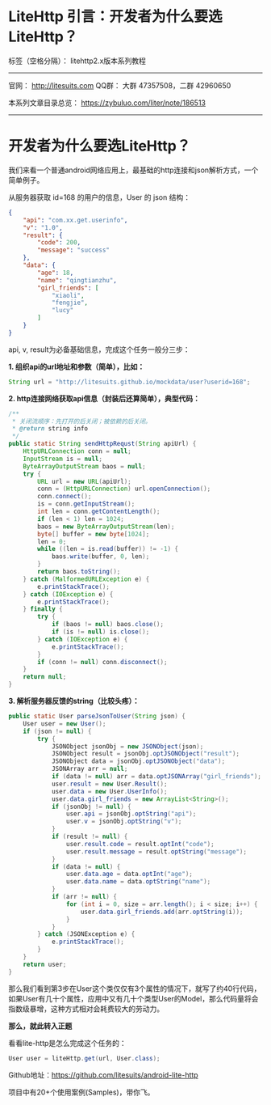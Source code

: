 # LiteHttp 引言：开发者为什么要选LiteHttp？

标签（空格分隔）： litehttp2.x版本系列教程

---
官网： http://litesuits.com
QQ群： 大群 47357508，二群 42960650

本系列文章目录总览： https://zybuluo.com/liter/note/186513

---

# 开发者为什么要选LiteHttp？

我们来看一个普通android网络应用上，最基础的http连接和json解析方式，一个简单例子。

从服务器获取 id=168 的用户的信息，User 的 json 结构：
```json
{
    "api": "com.xx.get.userinfo",
    "v": "1.0",
    "result": {
        "code": 200,
        "message": "success"
    },
    "data": {
        "age": 18,
        "name": "qingtianzhu",
        "girl_friends": [
            "xiaoli",
            "fengjie",
            "lucy"
        ]
    }
}
```

api, v, result为必备基础信息，完成这个任务一般分三步：

**1. 组织api的url地址和参数（简单），比如：**
```java
String url = "http://litesuits.github.io/mockdata/user?userid=168";
```
**2. http连接网络获取api信息（封装后还算简单），典型代码：**
```java
/**
 * 关闭流顺序：先打开的后关闭；被依赖的后关闭。
 * @return string info
 */
public static String sendHttpRequst(String apiUrl) {
    HttpURLConnection conn = null;
    InputStream is = null;
    ByteArrayOutputStream baos = null;
    try {
        URL url = new URL(apiUrl);
        conn = (HttpURLConnection) url.openConnection();
        conn.connect();
        is = conn.getInputStream();
        int len = conn.getContentLength();
        if (len < 1) len = 1024;
        baos = new ByteArrayOutputStream(len);
        byte[] buffer = new byte[1024];
        len = 0;
        while ((len = is.read(buffer)) != -1) {
            baos.write(buffer, 0, len);
        }
        return baos.toString();
    } catch (MalformedURLException e) {
        e.printStackTrace();
    } catch (IOException e) {
        e.printStackTrace();
    } finally {
        try {
            if (baos != null) baos.close();
            if (is != null) is.close();
        } catch (IOException e) {
            e.printStackTrace();
        }
        if (conn != null) conn.disconnect();
    }
    return null;
}
```
**3. 解析服务器反馈的string（比较头疼）：**
```java
public static User parseJsonToUser(String json) {
    User user = new User();
    if (json != null) {
        try {
            JSONObject jsonObj = new JSONObject(json);
            JSONObject result = jsonObj.optJSONObject("result");
            JSONObject data = jsonObj.optJSONObject("data");
            JSONArray arr = null;
            if (data != null) arr = data.optJSONArray("girl_friends");
            user.result = new User.Result();
            user.data = new User.UserInfo();
            user.data.girl_friends = new ArrayList<String>();
            if (jsonObj != null) {
                user.api = jsonObj.optString("api");
                user.v = jsonObj.optString("v");
            }
            if (result != null) {
                user.result.code = result.optInt("code");
                user.result.message = result.optString("message");
            }
            if (data != null) {
                user.data.age = data.optInt("age");
                user.data.name = data.optString("name");
            }
            if (arr != null) {
                for (int i = 0, size = arr.length(); i < size; i++) {
                    user.data.girl_friends.add(arr.optString(i));
                }
            }
        } catch (JSONException e) {
            e.printStackTrace();
        }
    }
    return user;
}
```

那么我们看到第3步在User这个类仅仅有3个属性的情况下，就写了约40行代码，如果User有几十个属性，应用中又有几十个类型User的Model，那么代码量将会指数级暴增，这种方式相对会耗费较大的劳动力。

**那么，就此转入正题**

看看lite-http是怎么完成这个任务的：
```java
User user = liteHttp.get(url, User.class);
```
Github地址：https://github.com/litesuits/android-lite-http

项目中有20+个使用案例(Samples)，带你飞。
